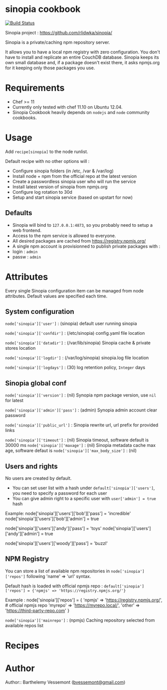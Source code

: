 # sinopia cookbook
[![Build Status](https://travis-ci.org/BarthV/sinopia-cookbook.png?branch=master)](https://travis-ci.org/BarthV/sinopia-cookbook)

Sinopia project : https://github.com/rlidwka/sinopia/

Sinopia is a private/caching npm repository server.

It allows you to have a local npm registry with zero configuration. You don't have to install and replicate an entire CouchDB database. Sinopia keeps its own small database and, if a package doesn't exist there, it asks npmjs.org for it keeping only those packages you use.

# Requirements

- Chef >= 11
- Currently only tested with chef 11.10 on Ubuntu 12.04.
- Sinopia Cookbook heavily depends on `nodejs` and `node` community cookbooks.

# Usage

Add `recipe[sinopia]` to the node runlist.

Default recipe with no other options will :

- Configure sinopia folders (in /etc, /var & /var/log)
- Install node + npm from the official repo at the latest version
- Create a passwordless sinopia user who will run the service
- Install latest version of sinopia from npmjs.org
- Configure log rotation to 30d
- Setup and start sinopia service (based on upstart for now)

## Defaults
* Sinopia will bind to `127.0.0.1:4873`, so you probably need to setup a web frontend.
* Access to the npm service is allowed to everyone.
* All desired packages are cached from https://registry.npmjs.org/
* A single npm account is provisionned to publish private packages with :
 * login : `admin`
  * passw : `admin`

# Attributes
Every single Sinopia configuration item can be managed from node attributes.
Default values are specified each time.

## System configuration

`node['sinopia']['user']` : (sinopia) default user running sinopia

`node['sinopia']['confdir']` : (/etc/sinopia) config.yaml file location

`node['sinopia']['datadir']` : (/var/lib/sinopia) Sinopia cache & private stores location

`node['sinopia']['logdir']` : (/var/log/sinopia) sinopia.log file location

`node['sinopia']['logdays']` : (30) log retention policy, `Integer` days 

## Sinopia global conf

`node['sinopia']['version']` : (nil) Synopia npm package version, use `nil` for latest

`node['sinopia']['admin']['pass']` : (admin) Synopia admin account clear password

`node['sinopia']['public_url']` : Sinopia rewrite url, url prefix for provided links 

`node['sinopia']['timeout']` : (nil) Sinopia timeout, software default is 30000 ms 
`node['sinopia']['maxage']` : (nil) Sinopia metadata cache max age, software defaut is
`node['sinopia']['max_body_size']` : (nil)


## Users and rights

No users are created by default.

* You can set user list with a hash under `default['sinopia']['users']`, you need to specify a password for each user
* You can give admin right to a specific user with `user['admin'] = true` hash

Example: 
   node['sinopia']['users']['bob']['pass'] = 'incredible'
   node['sinopia']['users']['bob']['admin'] = true
   
   node['sinopia']['users']['andy']['pass'] = 'toys'
   node['sinopia']['users']['andy']['admin'] = true
   
   node['sinopia']['users']['woody']['pass'] = 'buzzl'

## NPM Registry

You can store a list of available npm repositories in `node['sinopia']['repos']` following 'name' => 'url' syntax. 

Default hash is loaded with official npmjs repo : `default['sinopia']['repos'] = {'npmjs' => 'https://registry.npmjs.org/'}`

Example :
   node['sinopia']['repos'] = {
     'npmjs' => 'https://registry.npmjs.org/', # official npmjs repo
     'myrepo' => 'https://myrepo.local/',
     'other' => 'https://third-party-repo.com'
   }

`node['sinopia']['mainrepo']` : (npmjs) Caching repository selected from available repos list

# Recipes

# Author

Author:: Barthelemy Vessemont (<bvessemont@gmail.com>)

